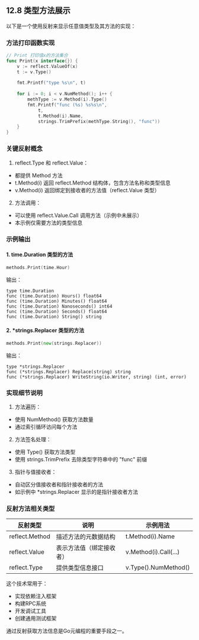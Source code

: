 ## 12.8 类型方法展示

以下是一个使用反射来显示任意值类型及其方法的实现：

### 方法打印函数实现

```go
// Print 打印值x的方法集合
func Print(x interface{}) {
    v := reflect.ValueOf(x)
    t := v.Type()
    
    fmt.Printf("type %s\n", t)
    
    for i := 0; i < v.NumMethod(); i++ {
        methType := v.Method(i).Type()
        fmt.Printf("func (%s) %s%s\n", 
            t, 
            t.Method(i).Name,
            strings.TrimPrefix(methType.String(), "func"))
    }
}
```



### 关键反射概念

1. reflect.Type 和 reflect.Value：
- 都提供 Method 方法
- t.Method(i) 返回 reflect.Method 结构体，包含方法名称和类型信息
- v.Method(i) 返回绑定到接收者的方法值（reflect.Value 类型）

2. 方法调用：
- 可以使用 reflect.Value.Call 调用方法（示例中未展示）
- 本示例仅需要方法的类型信息

### 示例输出

#### 1. time.Duration 类型的方法

```go 
methods.Print(time.Hour) 
```



输出：

```text
type time.Duration
func (time.Duration) Hours() float64
func (time.Duration) Minutes() float64 
func (time.Duration) Nanoseconds() int64
func (time.Duration) Seconds() float64
func (time.Duration) String() string
```



#### 2. *strings.Replacer 类型的方法

```go methods.Print(new(strings.Replacer)) 
methods.Print(new(strings.Replacer))
```

输出：

```text
type *strings.Replacer
func (*strings.Replacer) Replace(string) string
func (*strings.Replacer) WriteString(io.Writer, string) (int, error)
```



### 实现细节说明

1. 方法遍历：
- 使用 NumMethod() 获取方法数量
- 通过索引循环访问每个方法

2. 方法签名处理：
- 使用 Type() 获取方法类型
- 使用 strings.TrimPrefix 去除类型字符串中的 "func" 前缀

3. 指针与值接收者：
- 自动区分值接收者和指针接收者的方法
- 如示例中 *strings.Replacer 显示的是指针接收者方法

### 反射方法相关类型

| 反射类型       | 说明                     | 示例用法              |
| -------------- | ------------------------ | --------------------- |
| reflect.Method | 描述方法的元数据结构     | t.Method(i).Name      |
| reflect.Value  | 表示方法值（绑定接收者） | v.Method(i).Call(...) |
| reflect.Type   | 提供类型信息接口         | v.Type().NumMethod()  |

这个技术常用于：
- 实现依赖注入框架
- 构建RPC系统
- 开发调试工具
- 创建通用测试框架

通过反射获取方法信息是Go元编程的重要手段之一。